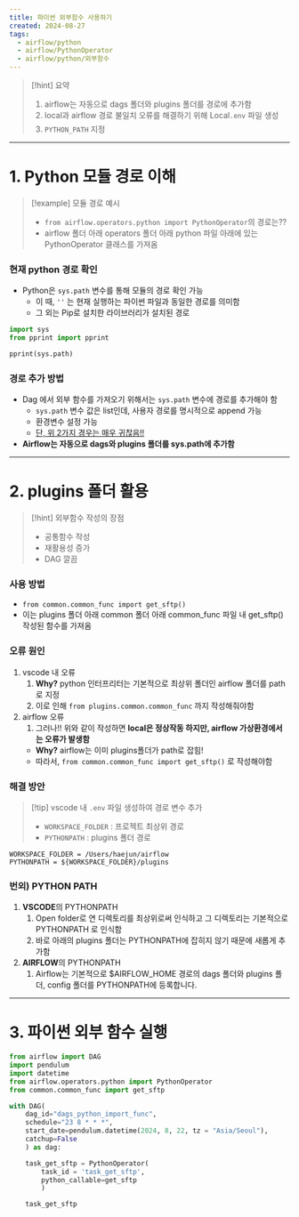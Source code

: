 ```yaml
---
title: 파이썬 외부함수 사용하기
created: 2024-08-27
tags:
  - airflow/python
  - airflow/PythonOperator
  - airflow/python/외부함수
---
```

> [!hint] 요약
> 1. airflow는 자동으로 dags 폴더와 plugins 폴더를 경로에 추가함
> 2. local과 airflow 경로 불일치 오류를 해결하기 위해 Local`.env` 파일 생성
> 	1. `PYTHON_PATH` 지정 

---
# 1. Python 모듈 경로 이해
> [!example] 모듈 경로 예시
> - `from airflow.operators.python import PythonOperator`의 경로는??
> - airflow 폴더 아래 operators 폴더 아래 python 파일 아래에 있는 PythonOperator 클래스를 가져옴
### 현재 python 경로 확인
- Python은 `sys.path` 변수를 통해 모듈의 경로 확인 가능
	- 이 때, `''` 는 현재 실행하는 파이썬 파일과 동일한 경로를 의미함
	- 그 외는 Pip로 설치한 라이브러리가 설치된 경로
```python
import sys
from pprint import pprint

pprint(sys.path)
```
### 경로 추가 방법
- Dag 에서 외부 함수를 가져오기 위해서는 `sys.path` 변수에 경로를 추가해야 함
	- `sys.path` 변수 값은 list인데, 사용자 경로를 명시적으로 append 가능
	- 환경변수 설정 가능
	- <u>단, 위 2가지 경우는 매우 귀찮음!!</u>
- **Airflow는 자동으로 dags와 plugins 폴더를 sys.path에 추가함**
---
# 2. plugins 폴더 활용
> [!hint] 외부함수 작성의 장점
> - 공통함수 작성
> - 재활용성 증가
> - DAG 깔끔

### 사용 방법
- `from common.common_func import get_sftp()`
- 이는 plugins 폴더 아래 common 폴더 아래 common_func 파일 내 get_sftp() 작성된 함수를 가져옴

### 오류 원인
1. vscode 내 오류
	1. **Why?** python 인터프리터는 기본적으로 최상위 폴더인 airflow 폴더를 path로 지정
	2. 이로 인해 `from plugins.common.common_func` 까지 작성해줘야함
2. airflow 오류
	1. 그러나!! 위와 같이 작성하면 **local은 정상작동 하지만, airflow 가상환경에서는 오류가 발생함**
	- **Why?** airflow는 이미 plugins폴더가 path로 잡힘!
	- 따라서, `from common.common_func import get_sftp()` 로 작성해야함

### 해결 방안
> [!tip] vscode 내 `.env` 파일 생성하여 경로 변수 추가
> - `WORKSPACE_FOLDER` : 프로젝트 최상위 경로
> - `PYTHONPATH` : plugins 폴더 경로

```terminal
WORKSPACE_FOLDER = /Users/haejun/airflow
PYTHONPATH = ${WORKSPACE_FOLDER}/plugins
```

### 번외) PYTHON PATH
1. **VSCODE**의 PYTHONPATH
	1. Open folder로 연 디렉토리를 최상위로써 인식하고 그 디렉토리는 기본적으로 PYTHONPATH 로 인식함
	2. 바로 아래의 plugins 폴더는 PYTHONPATH에 잡히지 않기 때문에 새롭게 추가함
2. **AIRFLOW**의 PYTHONPATH
	1. Airflow는 기본적으로 $AIRFLOW_HOME 경로의 dags 폴더와 plugins 폴더, config 폴더를 PYTHONPATH에 등록합니다.
---
# 3. 파이썬 외부 함수 실행
```python
from airflow import DAG
import pendulum
import datetime
from airflow.operators.python import PythonOperator
from common.common_func import get_sftp

with DAG(
	dag_id="dags_python_import_func",
	schedule="23 8 * * *",
	start_date=pendulum.datetime(2024, 8, 22, tz = "Asia/Seoul"),
	catchup=False
	) as dag:

	task_get_sftp = PythonOperator(
		task_id = 'task_get_sftp',
		python_callable=get_sftp
		)

	task_get_sftp
```

